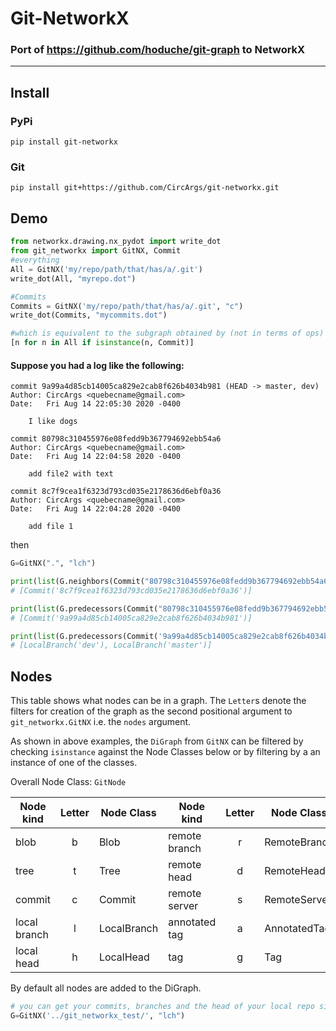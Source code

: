 # Git-NetworkX

### Port of https://github.com/hoduche/git-graph to NetworkX

---

## Install

### PyPi

`pip install git-networkx`

### Git

`pip install git+https://github.com/CircArgs/git-networkx.git`

## Demo

```python
from networkx.drawing.nx_pydot import write_dot
from git_networkx import GitNX, Commit
#everything
All = GitNX('my/repo/path/that/has/a/.git')
write_dot(All, "myrepo.dot")

#Commits
Commits = GitNX('my/repo/path/that/has/a/.git', "c")
write_dot(Commits, "mycommits.dot")

#which is equivalent to the subgraph obtained by (not in terms of ops)
[n for n in All if isinstance(n, Commit)]

```

#### Suppose you had a log like the following:

```
commit 9a99a4d85cb14005ca829e2cab8f626b4034b981 (HEAD -> master, dev)
Author: CircArgs <quebecname@gmail.com>
Date:   Fri Aug 14 22:05:30 2020 -0400

    I like dogs

commit 80798c310455976e08fedd9b367794692ebb54a6
Author: CircArgs <quebecname@gmail.com>
Date:   Fri Aug 14 22:04:58 2020 -0400

    add file2 with text

commit 8c7f9cea1f6323d793cd035e2178636d6ebf0a36
Author: CircArgs <quebecname@gmail.com>
Date:   Fri Aug 14 22:04:28 2020 -0400

    add file 1

```

then

```python
G=GitNX(".", "lch")

print(list(G.neighbors(Commit("80798c310455976e08fedd9b367794692ebb54a6"))))
# [Commit('8c7f9cea1f6323d793cd035e2178636d6ebf0a36')]

print(list(G.predecessors(Commit("80798c310455976e08fedd9b367794692ebb54a6"))))
# [Commit('9a99a4d85cb14005ca829e2cab8f626b4034b981')]

print(list(G.predecessors(Commit('9a99a4d85cb14005ca829e2cab8f626b4034b981'))))
# [LocalBranch('dev'), LocalBranch('master')]
```

## Nodes

This table shows what nodes can be in a graph. The `Letter`s denote the filters for creation of the graph as the second positional argument to `git_networkx.GitNX` i.e. the `nodes` argument.

As shown in above examples, the `DiGraph` from `GitNX` can be filtered by checking `isinstance` against the Node Classes below or by filtering by a an instance of one of the classes.

Overall Node Class: `GitNode`

| Node kind    | Letter | Node Class  | Node kind     | Letter | Node Class   |
| ------------ | :----: | ----------- | ------------- | :----: | ------------ |
| blob         |   b    | Blob        | remote branch |   r    | RemoteBranch |
| tree         |   t    | Tree        | remote head   |   d    | RemoteHead   |
| commit       |   c    | Commit      | remote server |   s    | RemoteServer |
| local branch |   l    | LocalBranch | annotated tag |   a    | AnnotatedTag |
| local head   |   h    | LocalHead   | tag           |   g    | Tag          |

By default all nodes are added to the DiGraph.

```python
# you can get your commits, branches and the head of your local repo simply with lch
G=GitNX('../git_networkx_test/', "lch")

```
